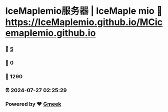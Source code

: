 # IceMaplemio服务器 | IceMaple mio :link: https://IceMaplemio.github.io/MCicemaplemio.github.io 
### :page_facing_up: [5](https://IceMaplemio.github.io/MCicemaplemio.github.io/tag.html) 
### :speech_balloon: 0 
### :hibiscus: 1290 
### :alarm_clock: 2024-07-27 02:25:29 
### Powered by :heart: [Gmeek](https://github.com/Meekdai/Gmeek)
